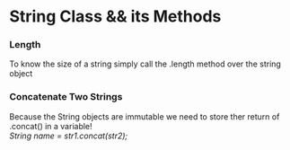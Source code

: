 <h1>String Class && its Methods</h1>

<h3>Length</h3>
<p>To know the size of a string simply call the .length method over the string object</p>


<h3>Concatenate Two Strings</h3>
<p>Because the String objects are immutable we need to store ther return of .concat() in a variable!<br><i>String name = str1.concat(str2);</i></p>
